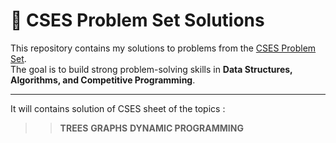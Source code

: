 # 📘 CSES Problem Set Solutions

This repository contains my solutions to problems from the [CSES Problem Set](https://cses.fi/problemset/).  
The goal is to build strong problem-solving skills in **Data Structures, Algorithms, and Competitive Programming**.

---
It will contains solution of CSES sheet of the topics :
>> **TREES**
>> **GRAPHS**
>> **DYNAMIC PROGRAMMING** 
